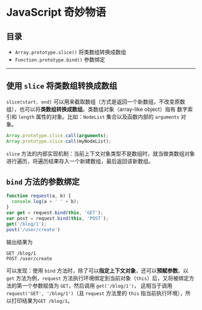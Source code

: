 # JavaScript 奇妙物语

## 目录

- `Array.prototype.slice()` 将类数组转换成数组
- `Function.prototype.bind()` 参数绑定

---

## 使用 `slice` 将类数组转换成数组

`slice(start, end)` 可以用来截取数组（方式是返回一个新数组，不改变原数组），也可以将**类数组转换成数组**。类数组对象（array-like object）指有
数字索引和 `length` 属性的对象。比如：`NodeList` 集合以及函数内部的 `arguments` 对象。

```javascript
Array.prototype.slice.call(arguments);
Array.prototype.slice.call(myNodeList);
```

`slice` 方法的内部实现机制：当前上下文对象类型不是数组时，就当做类数组对象进行遍历，将遍历结果存入一个新建数组，最后返回该新数组。

## `bind` 方法的参数绑定

```javascript
function request(a, b) {
  console.log(a + ' ' + b);
}
var get = request.bind(this, 'GET');
var post = request.bind(this, 'POST');
get('/blog/1');
post('/user/create')
```

输出结果为

```
GET /blog/1
POST /user/create
```

可以发现：使用 `bind` 方法时，除了可以**指定上下文对象**，还可以**预赋参数**。以 `get` 方法为例，`request` 方法执行环境绑定到当前对象（`this`）后，又将被绑定方法的第一个参数赋值为 `GET`，然后调用 `get('/blog/1')`，
这相当于调用 `request('GET', '/blog/1')`（且 `request` 方法里的 `this` 指当前执行环境），所以打印结果为`GET /blog/1`。
